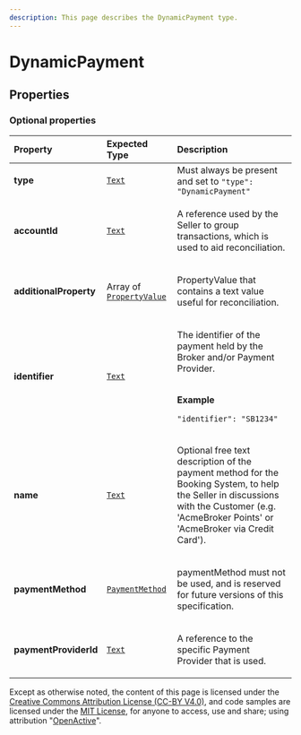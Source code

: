 ```yaml
---
description: This page describes the DynamicPayment type.
---
```


# DynamicPayment



## **Properties**

### **Optional properties**
    
<table>
  <thead>
    <tr>
      <th style="text-align:left">Property</th>
      <th style="text-align:left">Expected Type</th>
      <th style="text-align:left">Description</th>
    </tr>
  </thead>
  <tbody>
    <tr>
      <td style="text-align:left"><b>type</b></td>
      <td style="text-align:left">
        <a href="https://schema.org/Text"><code>Text</code></a>
      </td>
      <td style="text-align:left">
        Must always be present and set to <code>"type": "DynamicPayment"</code>
      </td>
    </tr>
    <tr>
      <td style="text-align:left"><b>accountId</b></td>
      <td style="text-align:left">
        <a href="https://schema.org/Text"><code>Text</code></a>
      </td>
      <td style="text-align:left">
        <p>A reference used by the Seller to group transactions, which is used to aid reconciliation.</p>
      </td>
    </tr>
    <tr>
      <td style="text-align:left"><b>additionalProperty</b></td>
      <td style="text-align:left">
        Array of <a href="https://developer.openactive.io/data-model/types/propertyvalue"><code>PropertyValue</code></a>
      </td>
      <td style="text-align:left">
        <p>PropertyValue that contains a text value useful for reconciliation.</p>
      </td>
    </tr>
    <tr>
      <td style="text-align:left"><b>identifier</b></td>
      <td style="text-align:left">
        <a href="https://schema.org/Text"><code>Text</code></a>
      </td>
      <td style="text-align:left">
        <p>The identifier of the payment held by the Broker and/or Payment Provider.</p><p></br><b>Example</b></p><p><code>"identifier": "SB1234"</code></p>
      </td>
    </tr>
    <tr>
      <td style="text-align:left"><b>name</b></td>
      <td style="text-align:left">
        <a href="https://schema.org/Text"><code>Text</code></a>
      </td>
      <td style="text-align:left">
        <p>Optional free text description of the payment method for the Booking System, to help the Seller in discussions with the Customer (e.g. 'AcmeBroker Points' or 'AcmeBroker via Credit Card').</p>
      </td>
    </tr>
    <tr>
      <td style="text-align:left"><b>paymentMethod</b></td>
      <td style="text-align:left">
        <a href="https://schema.org/PaymentMethod"><code>PaymentMethod</code></a>
      </td>
      <td style="text-align:left">
        <p>paymentMethod must not be used, and is reserved for future versions of this specification.</p>
      </td>
    </tr>
    <tr>
      <td style="text-align:left"><b>paymentProviderId</b></td>
      <td style="text-align:left">
        <a href="https://schema.org/Text"><code>Text</code></a>
      </td>
      <td style="text-align:left">
        <p>A reference to the specific Payment Provider that is used.</p>
      </td>
    </tr>
  </tbody>
</table>






Except as otherwise noted, the content of this page is licensed under the [Creative Commons Attribution License (CC-BY V4.0)](https://creativecommons.org/licenses/by/4.0/), and code samples are licensed under the [MIT License](https://opensource.org/licenses/MIT), for anyone to access, use and share; using attribution "[OpenActive](https://www.openactive.io/)".
